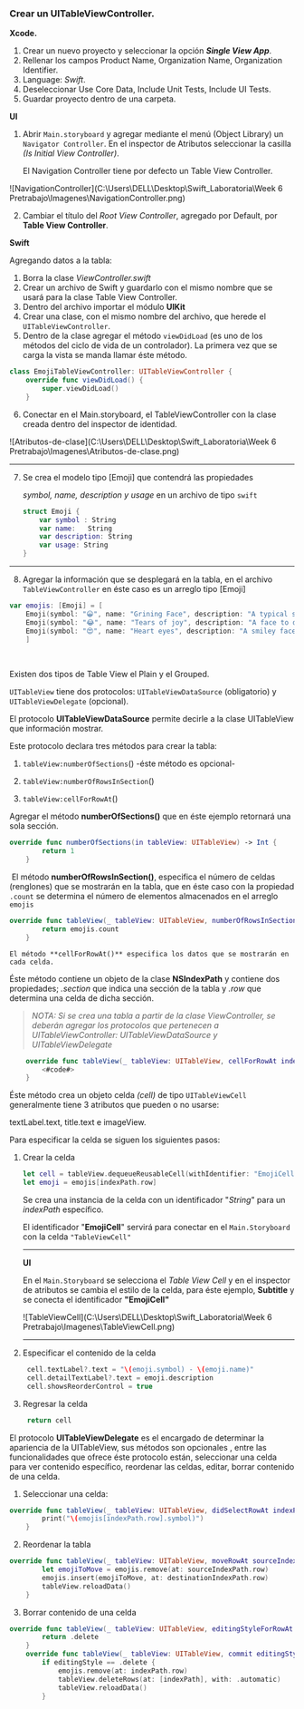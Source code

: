### **Crear un UITableViewController.**

**Xcode.**

1. Crear un nuevo proyecto y seleccionar la opción ***Single View App***.
2. Rellenar los campos  Product Name, Organization Name, Organization Identifier.
3. Language: *Swift*.
4.  Deseleccionar Use Core Data, Include Unit Tests, Include UI Tests.
5. Guardar proyecto dentro de una carpeta.

**UI**

1. Abrir `Main.storyboard` y agregar mediante el menú (Object Library) un `Navigator Controller`. En el inspector de Atributos seleccionar la casilla *(Is Initial View Controller)*.

   El Navigation Controller tiene por defecto un Table View Controller.

![NavigationController](C:\Users\DELL\Desktop\Swift_Laboratoria\Week 6 Pretrabajo\Imagenes\NavigationController.png)

2. Cambiar el título del *Root View Controller*, agregado por Default, por **Table View Controller**.

**Swift**

Agregando datos a la tabla:

1. Borra la clase *ViewController.swift*
2. Crear un archivo de Swift y guardarlo con el mismo nombre que se usará para la clase Table View Controller.
3. Dentro del archivo importar el módulo **UIKit**
4. Crear una clase, con el mismo nombre del archivo, que herede el `UITableViewController`.
5. Dentro de la clase agregar el método `viewDidLoad` (es uno de los métodos del ciclo de vida de un controlador). La primera vez que se carga la vista se manda llamar éste método.

```swift
class EmojiTableViewController: UITableViewController {
    override func viewDidLoad() {
        super.viewDidLoad()
    }
```



6. Conectar en el Main.storyboard, el TableViewController con la clase creada dentro del inspector de identidad.

![Atributos-de-clase](C:\Users\DELL\Desktop\Swift_Laboratoria\Week 6 Pretrabajo\Imagenes\Atributos-de-clase.png)

------------------------------------------------------------------------------------------

7. Se crea el modelo tipo [Emoji] que contendrá las propiedades

   *symbol, name, description y usage* en un archivo de tipo `swift`

   ```swift
   struct Emoji {
       var symbol : String
       var name:   String
       var description: String
       var usage: String
   }
   ```

------------------------------------------------------------------------------------------------------

8. Agregar la información que se desplegará en la tabla, en el archivo `TableViewController`  en éste caso es un arreglo tipo [Emoji]

```swift
var emojis: [Emoji] = [
    Emoji(symbol: "😀", name: "Grining Face", description: "A typical smiley face", usage: "happiness"),
    Emoji(symbol: "😂", name: "Tears of joy", description: "A face to denote someone is laughing", usage: "laughter"),
    Emoji(symbol: "😍", name: "Heart eyes", description: "A smiley face with hearts for eyes.", usage: "in love")
	]
```

​	

Existen dos tipos de Table View el Plain y el Grouped.

`UITableView` tiene dos protocolos: `UITableViewDataSource` (obligatorio) y `UITableViewDelegate` (opcional).

El protocolo **UITableViewDataSource** permite decirle a la clase UITableView que información mostrar.

Este protocolo declara tres métodos para crear la tabla:

1. `tableView:numberOfSections`()  -éste método es opcional-

2. `tableView:numberOfRowsInSection`()

3. `tableView:cellForRowAt`()

   

Agregar el método **numberOfSections()** que en éste ejemplo retornará una sola sección.

```swift
override func numberOfSections(in tableView: UITableView) -> Int {
        return 1
    }
```

​		El método **numberOfRowsInSection()**, especifica el número de celdas (renglones) que se mostrarán en la tabla, que en éste caso con la propiedad `.count` se determina el número de elementos almacenados en el arreglo `emojis`

```swift
override func tableView(_ tableView: UITableView, numberOfRowsInSection section: Int) -> Int {
        return emojis.count
    }
```



   	El método **cellForRowAt()** especifica los datos que se mostrarán en cada celda.

Éste método contiene un objeto de la clase **NSIndexPath** y contiene dos propiedades; *.section* que indica una sección de la tabla y *.row* que determina una celda de dicha sección.

> *NOTA: Si se crea una tabla a partir de la clase ViewController, se deberán agregar los protocolos que pertenecen a UITableViewController: UITableViewDataSource y UITableViewDelegate* 

```swift
    override func tableView(_ tableView: UITableView, cellForRowAt indexPath: IndexPath) -> UITableViewCell {
        <#code#>
    }
```

Éste método crea un objeto celda *(cell)* de tipo `UITableViewCell` generalmente tiene 3 atributos que pueden o no usarse:

textLabel.text, title.text  e imageView.

Para especificar la celda se siguen los siguientes pasos:

1. Crear la celda

   ```swift
   let cell = tableView.dequeueReusableCell(withIdentifier: "EmojiCell", for: indexPath)
   let emoji = emojis[indexPath.row]
   ```

   Se crea una instancia de la celda con un identificador "*String*" para un *indexPath* específico.

   El identificador "**EmojiCell**" servirá para conectar en el  `Main.Storyboard` con la celda `"TableViewCell"`

   --------------------------------------------

   **UI**

   En el `Main.Storyboard` se selecciona el *Table View Cell* y en el inspector de atributos se cambia el estilo de la celda, para éste ejemplo, **Subtitle** y se conecta el identificador **"EmojiCell"** 

   

   ![TableViewCell](C:\Users\DELL\Desktop\Swift_Laboratoria\Week 6 Pretrabajo\Imagenes\TableViewCell.png)

   -------------------------------------------------------------------------------

   

2. Especificar el contenido de la celda

      

   ```swift
    cell.textLabel?.text = "\(emoji.symbol) - \(emoji.name)"
    cell.detailTextLabel?.text = emoji.description
    cell.showsReorderControl = true 
   ```

   

3. Regresar la celda

   ```swift
    return cell
   ```



El protocolo **UITableViewDelegate**  es el encargado de determinar la apariencia de la UITableView, sus métodos son opcionales , entre las funcionalidades que ofrece éste protocolo están, seleccionar una celda para ver contenido específico, reordenar las celdas, editar, borrar contenido de una celda.

1. Seleccionar una celda:

```swift
override func tableView(_ tableView: UITableView, didSelectRowAt indexPath: IndexPath) {
        print("\(emojis[indexPath.row].symbol)")
    }
```

2. Reordenar la tabla

```swift
override func tableView(_ tableView: UITableView, moveRowAt sourceIndexPath: IndexPath, to destinationIndexPath: IndexPath) {
        let emojiToMove = emojis.remove(at: sourceIndexPath.row)
        emojis.insert(emojiToMove, at: destinationIndexPath.row)
        tableView.reloadData()
    }
```

3. Borrar contenido de una celda

```swift
override func tableView(_ tableView: UITableView, editingStyleForRowAt indexPath: IndexPath) -> UITableViewCell.EditingStyle {
        return .delete
    }
    override func tableView(_ tableView: UITableView, commit editingStyle: UITableViewCell.EditingStyle, forRowAt indexPath: IndexPath) {
        if editingStyle == .delete {
            emojis.remove(at: indexPath.row)
            tableView.deleteRows(at: [indexPath], with: .automatic)
            tableView.reloadData()
        }
```